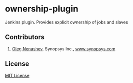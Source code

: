 ownership-plugin
================

Jenkins plugin. Provides explicit ownership of jobs and slaves

Contributors
--------
1. [Oleg Nenashev][2], Synopsys Inc., www.synopsys.com

License
--------
[MIT License][1]

[1]: http://www.opensource.org/licenses/mit-license.php
[2]: https://github.com/oleg-nenashev

